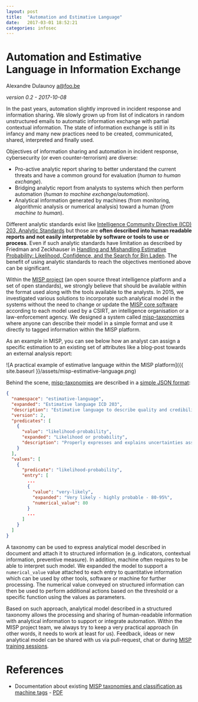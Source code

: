 ```yaml
---
layout: post
title:  "Automation and Estimative Language"
date:   2017-03-01 18:52:21
categories: infosec
---
```


# Automation and Estimative Language in Information Exchange

Alexandre Dulaunoy <a@foo.be>

*version 0.2 - 2017-10-08*


In the past years, automation slightly improved in incident response and information sharing. We slowly grown up from list of indicators in random unstructured emails to automatic information exchange with partial contextual information. The state of information exchange is still in its infancy and many new practices need to be created, communicated, shared, interpreted and finally used.

Objectives of information sharing and automation in incident response, cybersecurity (or even counter-terrorism) are diverse:

- Pro-active analytic report sharing to better understand the current threats and have a common ground for evaluation (_human to human exchange_).
- Bridging analytic report from analysts to systems which then perform automation (_human to machine exchange/automation_).
- Analytical information generated by machines (from monitoring, algorithmic analysis or numerical analysis) toward a human (_from machine to human_).

Different analytic standards exist like [Intelligence Community Directive (ICD) 203, Analytic Standards](https://www.dni.gov/files/documents/ICD/ICD%20203%20Analytic%20Standards.pdf) but those are **often described into human readable reports and not easily interpretable by software or tools to use or process**. Even if such analytic standards have limitation as described by Friedman and Zeckhauser in [Handling and Mishandling Estimative Probability: Likelihood, Confidence, and the Search for Bin Laden](https://sites.hks.harvard.edu/fs/rzeckhau/Estimative_Probability.pdf). The benefit of using analytic standards to reach the objectives mentioned above can be significant.

Within the [MISP project](https://www.misp-project/) (an open source threat intelligence platform and a set of open standards), we strongly believe that should be available within the format used along with the tools available to the analysts. In 2015, we investigated various solutions to incorporate such analytical model in the systems without the need to change or update the [MISP core software](https://github.com/MISP/MISP) according to each model used by a CSIRT, an intelligence organisation or a law-enforcement agency. We designed a system called [misp-taxonomies](https://github.com/MISP/misp-taxonomies/) where anyone can describe their model in a simple format and use it directly to tagged information within the MISP platform.

As an example in MISP, you can see below how an analyst can assign a specific estimation to an existing set of attributes like a blog-post towards an external analysis report:

![A practical example of estimative language within the MISP platform]({{ site.baseurl }}/assets/misp-estimative-language.png)

Behind the scene, [misp-taxonomies](https://github.com/MISP/misp-taxonomies/) are described in a [simple JSON format](https://github.com/MISP/misp-taxonomies/blob/master/estimative-language/machinetag.json):

~~~~json
{
  "namespace": "estimative-language",
  "expanded": "Estimative language ICD 203",
  "description": "Estimative language to describe quality and credibility of underlying sources, data, and methodologies based Intelligence Community Directive 203 (ICD 203)",
  "version": 2,
  "predicates": [
    {
      "value": "likelihood-probability",
      "expanded": "Likelihood or probability",
      "description": "Properly expresses and explains uncertainties associated with major analytic judgments: Analytic products should indicate and explain the basis for the uncertainties associated with major analytic judgments, specifically the likelihood of occurrence of an event or development, and the analyst's confidence in the basis for this judgment. Degrees of likelihood encompass a full spectrum from remote to nearly certain. Analysts' confidence in an assessment or judgment may be based on the logic and evidentiary base that underpin it, including the quantity and quality of source material, and their understanding of the topic. Analytic products should note causes of uncertainty (e.g., type, currency, and amount of information, knowledge gaps, and the nature of the issue) and explain how uncertainties affect analysis (e.g., to what degree and how a judgment depends on assumptions). As appropriate, products should identify indicators that would alter the levels of uncertainty for major analytic judgments. Consistency in the terms used and the supporting information and logic advanced is critical to success in expressing uncertainty, regardless of whether likelihood or confidence expressions are used."
    }
  ],
  "values": [
    {
      "predicate": "likelihood-probability",
      "entry": [
        ...
        {
          "value": "very-likely",
          "expanded": "Very likely - highly probable - 80-95%",
          "numerical_value": 80
        }
        ...
      ]
    }
  ]
}
~~~~

A taxonomy can be used to express analytical model described in document and attach it to structured information (e.g. indicators, contextual information, preventive measure). In addition, machine often requires to be able to interpret such model. We expanded the model to support a `numerical_value` value attached to each entry to quantitative information which can be used by other tools, software or machine for further processing. The numerical value conveyed on structured information can then be used to perform additional actions based on the threshold or a specific function using the values as parameters.

Based on such approach, analytical model described in a structured taxonomy allows the processing and sharing of human-readable information with analytical information to support or integrate automation. Within the MISP project team, we always try to keep a very practical approach (in other words, it needs to work at least for us). Feedback, ideas or new analytical model can be shared with us via pull-request, chat or during [MISP training sessions](https://www.circl.lu/services/misp-training-materials/).

# References

- Documentation about existing [MISP taxonomies and classification as machine tags](https://www.misp-project.org/taxonomies.html) - [PDF](https://www.misp-project.org/taxonomies.pdf)
